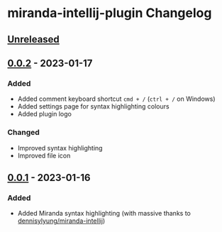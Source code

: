 <!-- Keep a Changelog guide -> https://keepachangelog.com -->

# miranda-intellij-plugin Changelog

## [Unreleased]

## [0.0.2] - 2023-01-17

### Added
- Added comment keyboard shortcut `cmd + /` (`ctrl + /` on Windows)
- Added settings page for syntax highlighting colours
- Added plugin logo

### Changed
- Improved syntax highlighting
- Improved file icon

## [0.0.1] - 2023-01-16

### Added
- Added Miranda syntax highlighting (with massive thanks to [dennisylyung/miranda-intellij](https://github.com/dennisylyung/miranda-intellij))

[Unreleased]: https://github.com/adnathanail/miranda-intellij-plugin/compare/v0.0.2...HEAD
[0.0.1]: https://github.com/adnathanail/miranda-intellij-plugin/commits/v0.0.1
[0.0.2]: https://github.com/adnathanail/miranda-intellij-plugin/compare/v0.0.1...v0.0.2
